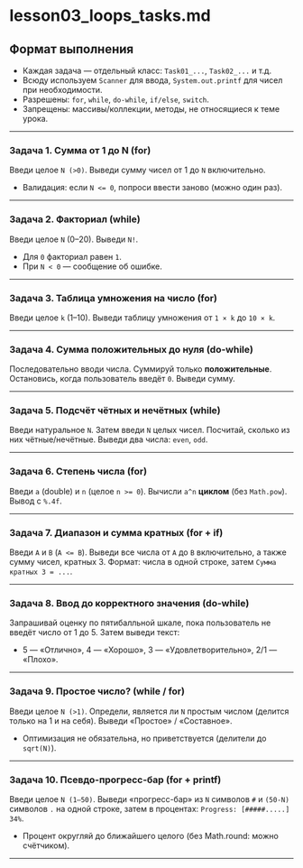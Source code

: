 # lesson03_loops_tasks.md

## Формат выполнения
- Каждая задача — отдельный класс: `Task01_...`, `Task02_...` и т.д.
- Всюду используем `Scanner` для ввода, `System.out.printf` для чисел при необходимости.
- Разрешены: `for`, `while`, `do-while`, `if/else`, `switch`.
- Запрещены: массивы/коллекции, методы, не относящиеся к теме урока.

---

### Задача 1. Сумма от 1 до N (for)
Введи целое `N (>0)`. Выведи сумму чисел от 1 до `N` включительно.
- Валидация: если `N <= 0`, попроси ввести заново (можно один раз).

---

### Задача 2. Факториал (while)
Введи целое `N` (0–20). Выведи `N!`.
- Для `0` факториал равен `1`.
- При `N < 0` — сообщение об ошибке.

---

### Задача 3. Таблица умножения на число (for)
Введи целое `k` (1–10). Выведи таблицу умножения от `1 × k` до `10 × k`.

---

### Задача 4. Сумма положительных до нуля (do-while)
Последовательно вводи числа. Суммируй только **положительные**.
Остановись, когда пользователь введёт `0`. Выведи сумму.

---

### Задача 5. Подсчёт чётных и нечётных (while)
Введи натуральное `N`. Затем введи `N` целых чисел. Посчитай, сколько из них чётные/нечётные. Выведи два числа: `even`, `odd`.

---

### Задача 6. Степень числа (for)
Введи `a` (double) и `n` (целое `n >= 0`). Вычисли `a^n` **циклом** (без `Math.pow`). Вывод с `%.4f`.

---

### Задача 7. Диапазон и сумма кратных (for + if)
Введи `A` и `B` (`A <= B`). Выведи все числа от `A` до `B` включительно, а также сумму чисел, кратных 3. Формат: числа в одной строке, затем `Сумма кратных 3 = ...`.

---

### Задача 8. Ввод до корректного значения (do-while)
Запрашивай оценку по пятибалльной шкале, пока пользователь не введёт число от 1 до 5. Затем выведи текст:
- 5 — «Отлично», 4 — «Хорошо», 3 — «Удовлетворительно», 2/1 — «Плохо».

---

### Задача 9. Простое число? (while / for)
Введи целое `N (>1)`. Определи, является ли `N` простым числом (делится только на 1 и на себя). Выведи «Простое» / «Составное».
- Оптимизация не обязательна, но приветствуется (делители до `sqrt(N)`).

---

### Задача 10. Псевдо-прогресс-бар (for + printf)
Введи целое `N (1–50)`. Выведи «прогресс-бар» из `N` символов `#` и `(50-N)` символов `.` на одной строке, затем в процентах: `Progress: [#####.....] 34%`.
- Процент округляй до ближайшего целого (без Math.round: можно счётчиком).

---
